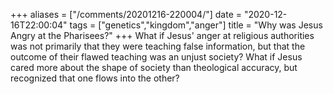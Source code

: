+++
aliases = ["/comments/20201216-220004/"]
date = "2020-12-16T22:00:04"
tags = ["genetics","kingdom","anger"]
title = "Why was Jesus Angry at the Pharisees?"
+++
What if Jesus' anger at religious authorities was not primarily that they were teaching false information, but that the outcome of their flawed teaching was an unjust society? What if Jesus cared more about the shape of society than theological accuracy, but recognized that one flows into the other?

